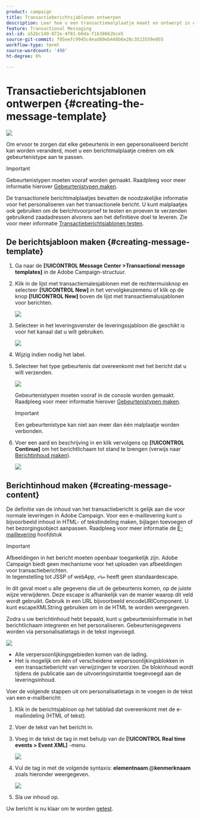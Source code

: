 ```yaml
---
product: campaign
title: Transactieberichtsjablonen ontwerpen
description: Leer hoe u een transactiemalplaatje maakt en ontwerpt in Adobe Campaign Classic.
feature: Transactional Messaging
exl-id: a52bc140-072e-4f81-b6da-f1b38662bce5
source-git-commit: f05eefc9945c4ead89eb448b6e28c3523559e055
workflow-type: tm+mt
source-wordcount: '498'
ht-degree: 0%

---
```


# Transactieberichtsjablonen ontwerpen {#creating-the-message-template}

![](../../assets/v7-only.svg)

Om ervoor te zorgen dat elke gebeurtenis in een gepersonaliseerd bericht kan worden veranderd, moet u een berichtmalplaatje creëren om elk gebeurtenistype aan te passen.

>[!IMPORTANT]
>
>Gebeurtenistypen moeten vooraf worden gemaakt. Raadpleeg voor meer informatie hierover [Gebeurtenistypen maken](../../message-center/using/creating-event-types.md).

De transactionele berichtmalplaatjes bevatten de noodzakelijke informatie voor het personaliseren van het transactionele bericht. U kunt malplaatjes ook gebruiken om de berichtvoorproef te testen en proeven te verzenden gebruikend zaadadressen alvorens aan het definitieve doel te leveren. Zie voor meer informatie [Transactieberichtsjablonen testen](../../message-center/using/testing-message-templates.md).

## De berichtsjabloon maken {#creating-message-template}

1. Ga naar de **[!UICONTROL Message Center >Transactional message templates]** in de Adobe Campaign-structuur.

1. Klik in de lijst met transactiemalesjablonen met de rechtermuisknop en selecteer **[!UICONTROL New]** in het vervolgkeuzemenu of klik op de knop **[!UICONTROL New]** boven de lijst met transactiemalusjablonen voor berichten.

   ![](assets/messagecenter_create_model_001.png)

1. Selecteer in het leveringsvenster de leveringssjabloon die geschikt is voor het kanaal dat u wilt gebruiken.

   ![](assets/messagecenter_create_model_002.png)

1. Wijzig indien nodig het label.

1. Selecteer het type gebeurtenis dat overeenkomt met het bericht dat u wilt verzenden.

   ![](assets/messagecenter_create_model_003.png)

   Gebeurtenistypen moeten vooraf in de console worden gemaakt. Raadpleeg voor meer informatie hierover [Gebeurtenistypen maken](../../message-center/using/creating-event-types.md).

   >[!IMPORTANT]
   >
   >Een gebeurtenistype kan niet aan meer dan één malplaatje worden verbonden.

1. Voer een aard en beschrijving in en klik vervolgens op **[!UICONTROL Continue]** om het berichtlichaam tot stand te brengen (verwijs naar [Berichtinhoud maken](#creating-message-content)).

   ![](assets/messagecenter_create_model_004.png)

## Berichtinhoud maken {#creating-message-content}

De definitie van de inhoud van het transactiebericht is gelijk aan die voor normale leveringen in Adobe Campaign. Voor een e-maillevering kunt u bijvoorbeeld inhoud in HTML- of tekstindeling maken, bijlagen toevoegen of het bezorgingsobject aanpassen. Raadpleeg voor meer informatie de [E-maillevering](../../delivery/using/about-email-channel.md) hoofdstuk

>[!IMPORTANT]
>
>Afbeeldingen in het bericht moeten openbaar toegankelijk zijn. Adobe Campaign biedt geen mechanisme voor het uploaden van afbeeldingen voor transactieberichten.\
>In tegenstelling tot JSSP of webApp, `<%=` heeft geen standaardescape.
>
>In dit geval moet u alle gegevens die uit de gebeurtenis komen, op de juiste wijze verwijderen. Deze escape is afhankelijk van de manier waarop dit veld wordt gebruikt. Gebruik in een URL bijvoorbeeld encodeURIComponent. U kunt escapeXMLString gebruiken om in de HTML te worden weergegeven.

Zodra u uw berichtinhoud hebt bepaald, kunt u gebeurtenisinformatie in het berichtlichaam integreren en het personaliseren. Gebeurtenisgegevens worden via personalisatietags in de tekst ingevoegd.

![](assets/messagecenter_create_content_001.png)

* Alle verpersoonlijkingsgebieden komen van de lading.
* Het is mogelijk om één of verscheidene verpersoonlijkingsblokken in een transactiebericht van verwijzingen te voorzien. De blokinhoud wordt tijdens de publicatie aan de uitvoeringsinstantie toegevoegd aan de leveringsinhoud.

Voer de volgende stappen uit om personalisatietags in te voegen in de tekst van een e-mailbericht:

1. Klik in de berichtsjabloon op het tabblad dat overeenkomt met de e-mailindeling (HTML of tekst).

1. Voer de tekst van het bericht in.

1. Voeg in de tekst de tag in met behulp van de **[!UICONTROL Real time events > Event XML]** -menu.

   ![](assets/messagecenter_create_custo_002.png)

1. Vul de tag in met de volgende syntaxis: **elementnaam**.@**kenmerknaam** zoals hieronder weergegeven.

   ![](assets/messagecenter_create_custo_003.png)

1. Sla uw inhoud op.

Uw bericht is nu klaar om te worden [getest](../../message-center/using/testing-message-templates.md).
